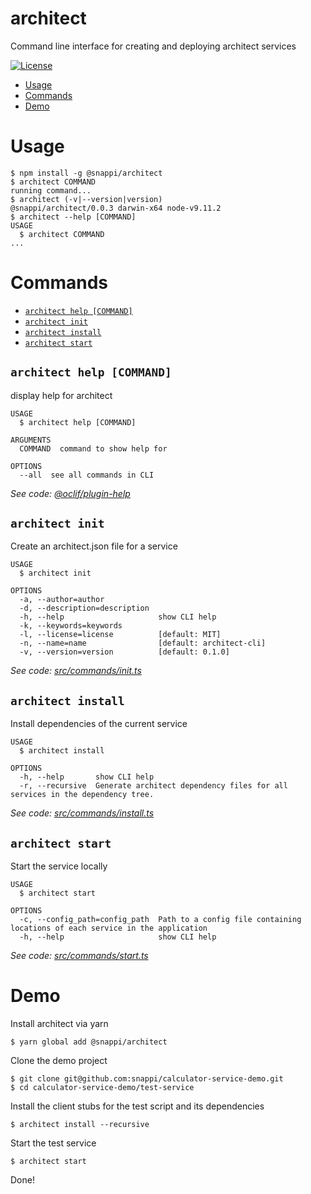 architect
=========

Command line interface for creating and deploying architect services

[![License](https://img.shields.io/npm/l/architect.svg)](https://github.com/snappi/architect-cli/blob/master/package.json)

<!-- toc -->
* [Usage](#usage)
* [Commands](#commands)
* [Demo](#demo)
<!-- tocstop -->
# Usage
<!-- usage -->
```sh-session
$ npm install -g @snappi/architect
$ architect COMMAND
running command...
$ architect (-v|--version|version)
@snappi/architect/0.0.3 darwin-x64 node-v9.11.2
$ architect --help [COMMAND]
USAGE
  $ architect COMMAND
...
```
<!-- usagestop -->
# Commands
<!-- commands -->
* [`architect help [COMMAND]`](#architect-help-command)
* [`architect init`](#architect-init)
* [`architect install`](#architect-install)
* [`architect start`](#architect-start)

## `architect help [COMMAND]`

display help for architect

```
USAGE
  $ architect help [COMMAND]

ARGUMENTS
  COMMAND  command to show help for

OPTIONS
  --all  see all commands in CLI
```

_See code: [@oclif/plugin-help](https://github.com/oclif/plugin-help/blob/v2.1.3/src/commands/help.ts)_

## `architect init`

Create an architect.json file for a service

```
USAGE
  $ architect init

OPTIONS
  -a, --author=author
  -d, --description=description
  -h, --help                     show CLI help
  -k, --keywords=keywords
  -l, --license=license          [default: MIT]
  -n, --name=name                [default: architect-cli]
  -v, --version=version          [default: 0.1.0]
```

_See code: [src/commands/init.ts](https://github.com/snappi/architect-cli/blob/v0.0.3/src/commands/init.ts)_

## `architect install`

Install dependencies of the current service

```
USAGE
  $ architect install

OPTIONS
  -h, --help       show CLI help
  -r, --recursive  Generate architect dependency files for all services in the dependency tree.
```

_See code: [src/commands/install.ts](https://github.com/snappi/architect-cli/blob/v0.0.3/src/commands/install.ts)_

## `architect start`

Start the service locally

```
USAGE
  $ architect start

OPTIONS
  -c, --config_path=config_path  Path to a config file containing locations of each service in the application
  -h, --help                     show CLI help
```

_See code: [src/commands/start.ts](https://github.com/snappi/architect-cli/blob/v0.0.3/src/commands/start.ts)_
<!-- commandsstop -->

# Demo
Install architect via yarn
```
$ yarn global add @snappi/architect
```

Clone the demo project
```
$ git clone git@github.com:snappi/calculator-service-demo.git
$ cd calculator-service-demo/test-service
```

Install the client stubs for the test script and its dependencies
```
$ architect install --recursive
```

Start the test service
```
$ architect start
```

Done!
